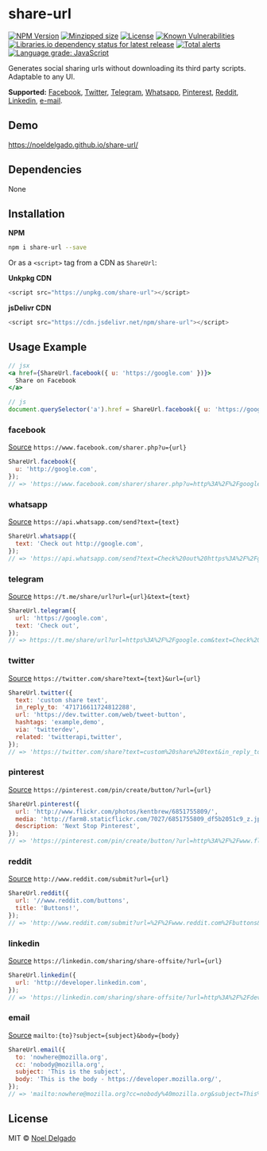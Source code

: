 # share-url

[![NPM Version][npm-image]][npm-url]
[![Minzipped size][bundlephobia-image]][bundlephobic-url]
[![License][license-image]][license-url]
[![Known Vulnerabilities][snyk-image]][snyk-url]
[![Libraries.io dependency status for latest release][librariesio-img]][librariesio-url]
[![Total alerts][lgtm-image]][lgtm-url]
[![Language grade: JavaScript][lgtm-grade-image]][lgtm-grade-url]

Generates social sharing urls without downloading its third party scripts. Adaptable to any UI.

**Supported:** [Facebook](#facebook), [Twitter](#twitter), [Telegram](#telegram), [Whatsapp](#whatsapp), [Pinterest](#pinteres), [Reddit](#reddit), [Linkedin](#linkedin), [e-mail](#email).

## Demo
https://noeldelgado.github.io/share-url/

## Dependencies
None

## Installation

**NPM**

```sh
npm i share-url --save
```

Or as a `<script>` tag from a CDN as `ShareUrl`:

**Unkpkg CDN**

```js
<script src="https://unpkg.com/share-url"></script>
```

**jsDelivr CDN**

```js
<script src="https://cdn.jsdelivr.net/npm/share-url"></script>
```

## Usage Example

```jsx
// jsx
<a href={ShareUrl.facebook({ u: 'https://google.com' })}>
  Share on Facebook
</a>
```
```js
// js
document.querySelector('a').href = ShareUrl.facebook({ u: 'https://google.com' });
```

### facebook
[Source](https://developers.facebook.com/docs/plugins/share-button/)
`https://www.facebook.com/sharer.php?u={url}`

```js
ShareUrl.facebook({
  u: 'http://google.com',
});
// => 'https://www.facebook.com/sharer/sharer.php?u=http%3A%2F%2Fgoogle.com'
```

### whatsapp
[Source](https://faq.whatsapp.com/general/chats/how-to-use-click-to-chat)
`https://api.whatsapp.com/send?text={text}`

```js
ShareUrl.whatsapp({
  text: 'Check out http://google.com',
});
// => 'https://api.whatsapp.com/send?text=Check%20out%20https%3A%2F%2Fgoogle.com'
```

### telegram
[Source](https://core.telegram.org/widgets/share#custom-buttons)
`https://t.me/share/url?url={url}&text={text}`

```js
ShareUrl.telegram({
  url: 'https://google.com',
  text: 'Check out',
});
// => https://t.me/share/url?url=https%3A%2F%2Fgoogle.com&text=Check%20out
```

### twitter
[Source](https://developer.twitter.com/en/docs/twitter-for-websites/tweet-button/guides/parameter-reference1)
`https://twitter.com/share?text={text}&url={url}`

```js
ShareUrl.twitter({
  text: 'custom share text',
  in_reply_to: '471716611724812288',
  url: 'https://dev.twitter.com/web/tweet-button',
  hashtags: 'example,demo',
  via: 'twitterdev',
  related: 'twitterapi,twitter',
});
// => 'https://twitter.com/share?text=custom%20share%20text&in_reply_to=471716611724812288&url=https%3A%2F%2Fdev.twitter.com%2Fweb%2Ftweet-button&hashtags=example%2Cdemo&via=twitterdev&related=twitterapi%2Ctwitter'
```

### pinterest
[Source](https://developers.pinterest.com/docs/widgets/save/)
`https://pinterest.com/pin/create/button/?url={url}`

```js
ShareUrl.pinterest({
  url: 'http://www.flickr.com/photos/kentbrew/6851755809/',
  media: 'http://farm8.staticflickr.com/7027/6851755809_df5b2051c9_z.jpg',
  description: 'Next Stop Pinterest',
});
// => 'https://pinterest.com/pin/create/button/?url=http%3A%2F%2Fwww.flickr.com%2Fphotos%2Fkentbrew%2F6851755809%2F&media=http%3A%2F%2Ffarm8.staticflickr.com%2F7027%2F6851755809_df5b2051c9_z.jpg&description=Next%20Stop%20Pinterest'

```

### reddit
[Source](http://www.reddit.com/buttons/)
`http://www.reddit.com/submit?url={url}`

```js
ShareUrl.reddit({
  url: '//www.reddit.com/buttons',
  title: 'Buttons!',
});
// => 'http://www.reddit.com/submit?url=%2F%2Fwww.reddit.com%2Fbuttons&title=Buttons!'
```

### linkedin
[Source](https://developer.linkedin.com/docs/share-on-linkedin)
`https://linkedin.com/sharing/share-offsite/?url={url}`

```js
ShareUrl.linkedin({
  url: 'http://developer.linkedin.com',
});
// => 'https://linkedin.com/sharing/share-offsite/?url=http%3A%2F%2Fdeveloper.linkedin.com'
```

### email
[Source](https://developer.mozilla.org/en-US/docs/Web/Guide/HTML/Email_links)
`mailto:{to}?subject={subject}&body={body}`

```js
ShareUrl.email({
  to: 'nowhere@mozilla.org',
  cc: 'nobody@mozilla.org',
  subject: 'This is the subject',
  body: 'This is the body - https://developer.mozilla.org/',
});
// => 'mailto:nowhere@mozilla.org?cc=nobody%40mozilla.org&subject=This%20is%20the%20subject&body=This%20is%20the%20body%20-%20https%3A%2F%2Fdeveloper.mozilla.org%2F'
```

## License
MIT © [Noel Delgado](http://pixelia.me/)

[npm-image]: https://img.shields.io/npm/v/share-url.svg?logo=npm&label=NPM
[npm-url]: https://www.npmjs.com/package/share-url
[bundlephobia-image]: https://img.shields.io/bundlephobia/minzip/share-url?label=size
[bundlephobic-url]: https://bundlephobia.com/result?p=share-url
[license-image]: https://img.shields.io/npm/l/share-url.svg
[license-url]: https://github.com/noeldelgado/share-url/blob/master/LICENSE
[snyk-image]: https://snyk.io/test/npm/share-url/badge.svg
[snyk-url]: https://snyk.io/test/npm/share-url
[librariesio-img]: https://img.shields.io/librariesio/release/npm/share-url
[librariesio-url]: https://libraries.io/npm/share-url
[lgtm-image]: https://img.shields.io/lgtm/alerts/g/noeldelgado/share-url.svg?logo=lgtm&logoWidth=18
[lgtm-url]: https://lgtm.com/projects/g/noeldelgado/share-url/alerts/
[lgtm-grade-image]: https://img.shields.io/lgtm/grade/javascript/g/noeldelgado/share-url.svg?logo=lgtm&logoWidth=18
[lgtm-grade-url]: https://lgtm.com/projects/g/noeldelgado/share-url/context:javascript
